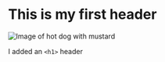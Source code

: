 # This is my first header

![Image of hot dog with mustard](https://www.google.com/url?sa=i&url=https%3A%2F%2Fen.wikipedia.org%2Fwiki%2FHot_dog&psig=AOvVaw1MvCvdNCeqdlkHhMSHTgtp&ust=1744219068443000&source=images&cd=vfe&opi=89978449&ved=0CBEQjRxqFwoTCLCbksP4yIwDFQAAAAAdAAAAABAE)

I added an `<h1>` header
